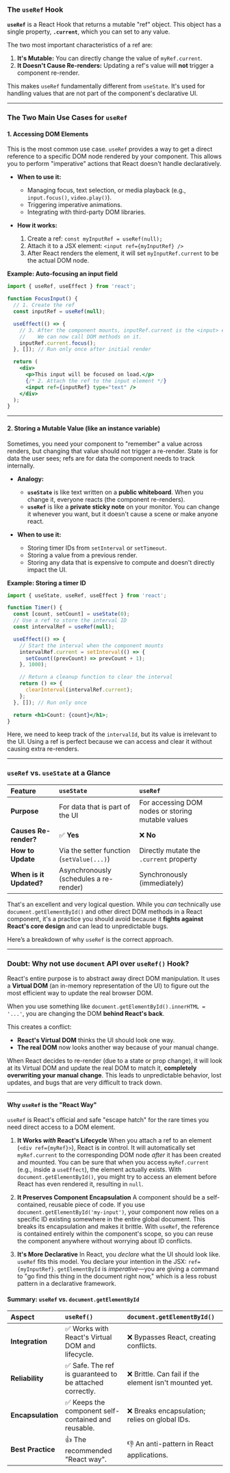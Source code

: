 ### The `useRef` Hook

**`useRef`** is a React Hook that returns a mutable "ref" object. This object has a single property, **`.current`**, which you can set to any value.

The two most important characteristics of a ref are:

1.  **It's Mutable:** You can directly change the value of `myRef.current`.
2.  **It Doesn't Cause Re-renders:** Updating a ref's value will **not** trigger a component re-render.

This makes `useRef` fundamentally different from `useState`. It's used for handling values that are not part of the component's declarative UI.

---

### The Two Main Use Cases for `useRef`

#### 1\. Accessing DOM Elements

This is the most common use case. `useRef` provides a way to get a direct reference to a specific DOM node rendered by your component. This allows you to perform "imperative" actions that React doesn't handle declaratively.

- **When to use it:**

  - Managing focus, text selection, or media playback (e.g., `input.focus()`, `video.play()`).
  - Triggering imperative animations.
  - Integrating with third-party DOM libraries.

- **How it works:**

  1.  Create a ref: `const myInputRef = useRef(null);`
  2.  Attach it to a JSX element: `<input ref={myInputRef} />`
  3.  After React renders the element, it will set `myInputRef.current` to be the actual DOM node.

**Example: Auto-focusing an input field**

```jsx
import { useRef, useEffect } from 'react';

function FocusInput() {
  // 1. Create the ref
  const inputRef = useRef(null);

  useEffect(() => {
    // 3. After the component mounts, inputRef.current is the <input> element
    //    We can now call DOM methods on it.
    inputRef.current.focus();
  }, []); // Run only once after initial render

  return (
    <div>
      <p>This input will be focused on load.</p>
      {/* 2. Attach the ref to the input element */}
      <input ref={inputRef} type="text" />
    </div>
  );
}
```

---

#### 2\. Storing a Mutable Value (like an instance variable)

Sometimes, you need your component to "remember" a value across renders, but changing that value should not trigger a re-render. State is for data the user sees; refs are for data the component needs to track internally.

- **Analogy:**

  - **`useState`** is like text written on a **public whiteboard**. When you change it, everyone reacts (the component re-renders).
  - **`useRef`** is like a **private sticky note** on your monitor. You can change it whenever you want, but it doesn't cause a scene or make anyone react.

- **When to use it:**

  - Storing timer IDs from `setInterval` or `setTimeout`.
  - Storing a value from a previous render.
  - Storing any data that is expensive to compute and doesn't directly impact the UI.

**Example: Storing a timer ID**

```jsx
import { useState, useRef, useEffect } from 'react';

function Timer() {
  const [count, setCount] = useState(0);
  // Use a ref to store the interval ID
  const intervalRef = useRef(null);

  useEffect(() => {
    // Start the interval when the component mounts
    intervalRef.current = setInterval(() => {
      setCount((prevCount) => prevCount + 1);
    }, 1000);

    // Return a cleanup function to clear the interval
    return () => {
      clearInterval(intervalRef.current);
    };
  }, []); // Run only once

  return <h1>Count: {count}</h1>;
}
```

Here, we need to keep track of the `intervalId`, but its value is irrelevant to the UI. Using a ref is perfect because we can access and clear it without causing extra re-renders.

---

### `useRef` vs. `useState` at a Glance

| Feature                 | `useState`                                | `useRef`                                          |
| :---------------------- | :---------------------------------------- | :------------------------------------------------ |
| **Purpose**             | For data that is part of the UI           | For accessing DOM nodes or storing mutable values |
| **Causes Re-render?**   | ✅ **Yes**                                | ❌ **No**                                         |
| **How to Update**       | Via the setter function (`setValue(...)`) | Directly mutate the `.current` property           |
| **When is it Updated?** | Asynchronously (schedules a re-render)    | Synchronously (immediately)                       |

That's an excellent and very logical question. While you _can_ technically use `document.getElementById()` and other direct DOM methods in a React component, it's a practice you should avoid because it **fights against React's core design** and can lead to unpredictable bugs.

Here’s a breakdown of why `useRef` is the correct approach.

---

### Doubt: Why not use `document` API over `useRef()` Hook?

React's entire purpose is to abstract away direct DOM manipulation. It uses a **Virtual DOM** (an in-memory representation of the UI) to figure out the most efficient way to update the real browser DOM.

When you use something like `document.getElementById().innerHTML = '...'`, you are changing the DOM **behind React's back**.

This creates a conflict:

- **React's Virtual DOM** thinks the UI should look one way.
- **The real DOM** now looks another way because of your manual change.

When React decides to re-render (due to a state or prop change), it will look at its Virtual DOM and update the real DOM to match it, **completely overwriting your manual change**. This leads to unpredictable behavior, lost updates, and bugs that are very difficult to track down.

---

#### Why `useRef` is the "React Way"

`useRef` is React's official and safe "escape hatch" for the rare times you need direct access to a DOM element.

1.  **It Works _with_ React's Lifecycle**
    When you attach a ref to an element (`<div ref={myRef}>`), React is in control. It will automatically set `myRef.current` to the corresponding DOM node _after_ it has been created and mounted. You can be sure that when you access `myRef.current` (e.g., inside a `useEffect`), the element actually exists. With `document.getElementById()`, you might try to access an element before React has even rendered it, resulting in `null`.

2.  **It Preserves Component Encapsulation**
    A component should be a self-contained, reusable piece of code. If you use `document.getElementById('my-input')`, your component now relies on a specific ID existing somewhere in the entire global document. This breaks its encapsulation and makes it brittle. With `useRef`, the reference is contained entirely within the component's scope, so you can reuse the component anywhere without worrying about ID conflicts.

3.  **It's More Declarative**
    In React, you _declare_ what the UI should look like. `useRef` fits this model. You declare your intention in the JSX: `ref={myInputRef}`. `getElementById` is _imperative_—you are giving a command to "go find this thing in the document right now," which is a less robust pattern in a declarative framework.

#### Summary: `useRef` vs. `document.getElementById`

| Aspect            | `useRef()`                                               | `document.getElementById()`                            |
| :---------------- | :------------------------------------------------------- | :----------------------------------------------------- |
| **Integration**   | ✅ Works with React's Virtual DOM and lifecycle.         | ❌ Bypasses React, creating conflicts.                 |
| **Reliability**   | ✅ Safe. The ref is guaranteed to be attached correctly. | ❌ Brittle. Can fail if the element isn't mounted yet. |
| **Encapsulation** | ✅ Keeps the component self-contained and reusable.      | ❌ Breaks encapsulation; relies on global IDs.         |
| **Best Practice** | 👍 The recommended "React way".                          | 👎 An anti-pattern in React applications.              |
